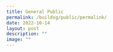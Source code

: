 ```yaml
---
title: General Public
permalink: /buildsg/public/permalink/
date: 2022-10-14
layout: post
description: ""
image: ""
---
```

